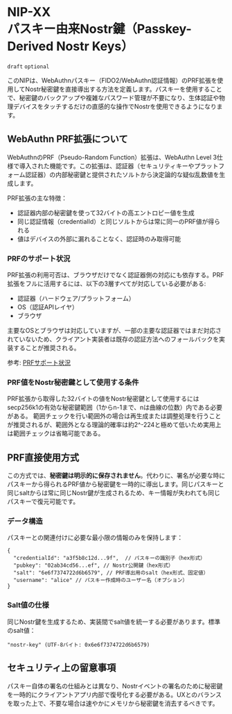 NIP-XX  
パスキー由来Nostr鍵（Passkey-Derived Nostr Keys）
==========================

`draft` `optional`

このNIPは、WebAuthnパスキー（FIDO2/WebAuthn認証情報）のPRF拡張を使用してNostr秘密鍵を直接導出する方法を定義します。パスキーを使用することで、秘密鍵のバックアップや複雑なパスワード管理が不要になり、生体認証や物理デバイスをタッチするだけの直感的な操作でNostrを使用できるようになります。

## WebAuthn PRF拡張について

WebAuthnのPRF（Pseudo-Random Function）拡張は、WebAuthn Level 3仕様で導入された機能です。この拡張は、認証器（セキュリティキーやプラットフォーム認証器）の内部秘密鍵と提供されたソルトから決定論的な疑似乱数値を生成します。

PRF拡張の主な特徴：
- 認証器内部の秘密鍵を使って32バイトの高エントロピー値を生成
- 同じ認証情報（credentialId）と同じソルトからは常に同一のPRF値が得られる
- 値はデバイスの外部に漏れることなく、認証時のみ取得可能

### PRFのサポート状況

PRF拡張の利用可否は、ブラウザだけでなく認証器側の対応にも依存する。PRF拡張をフルに活用するには、以下の3層すべてが対応している必要がある:

- 認証器（ハードウェア/プラットフォーム）
- OS（認証APIレイヤ）
- ブラウザ

主要なOSとブラウザは対応していますが、一部の主要な認証器ではまだ対応されていないため、クライアント実装者は既存の認証方法へのフォールバックを実装することが推奨される。

参考: [PRFサポート状況](https://github.com/ocknamo/nosskey-sdk/blob/main/docs/en/prf-support-tables.en.md)

### PRF値をNostr秘密鍵として使用する条件

PRF拡張から取得した32バイトの値をNostr秘密鍵として使用するにはsecp256k1の有効な秘密鍵範囲（1からn-1まで、nは曲線の位数）内である必要がある。
範囲チェックを行い範囲外の場合は再生成または調整処理を行うことが推奨されるが、範囲外となる理論的確率は約2^-224と極めて低いため実用上は範囲チェックは省略可能である。

## PRF直接使用方式

この方式では、**秘密鍵は明示的に保存されません**。代わりに、署名が必要な時にパスキーから得られるPRF値から秘密鍵を一時的に導出します。同じパスキーと同じsaltからは常に同じNostr鍵が生成されるため、キー情報が失われても同じパスキーで復元可能です。

### データ構造

パスキーとの関連付けに必要な最小限の情報のみを保持します：

```jsonc
{
  "credentialId": "a3f5b8c12d...9f",  // パスキーの識別子（hex形式）
  "pubkey": "02ab34cd56...ef", // Nostr公開鍵（hex形式）
  "salt": "6e6f7374722d6b6579", // PRF導出用のsalt（hex形式、固定値）
  "username": "alice" // パスキー作成時のユーザー名（オプション）
}
```

### Salt値の仕様

同じNostr鍵を生成するため、実装間でsalt値を統一する必要があります。標準のsalt値：

```
"nostr-key" (UTF-8バイト: 0x6e6f7374722d6b6579)
```

## セキュリティ上の留意事項

パスキー自体の署名の仕組みとは異なり、Nostrイベントの署名のために秘密鍵を一時的にクライアントアプリ内部で復号化する必要がある。UXとのバランスを取った上で、不要な場合は速やかにメモリから秘密鍵を消去するべきです。
